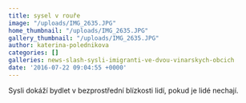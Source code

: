 ```yaml
---
title: sysel v rouře
image: "/uploads/IMG_2635.JPG"
home_thumbnail: "/uploads/IMG_2635.JPG"
gallery_thumbnail: "/uploads/IMG_2635.JPG"
author: katerina-polednikova
categories: []
galleries: news-slash-sysli-imigranti-ve-dvou-vinarskych-obcich
date: '2016-07-22 09:04:55 +0000'
---
```

Sysli dokáží bydlet v bezprostřední blízkosti lidí, pokud je lidé
nechají.


